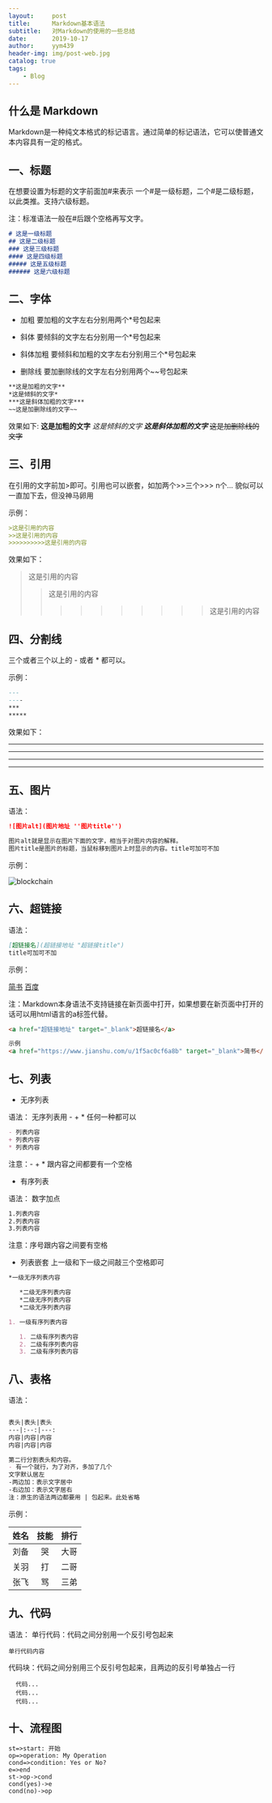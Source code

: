 ```yaml
---
layout:     post
title:      Markdown基本语法
subtitle:   对Markdown的使用的一些总结
date:       2019-10-17
author:     yym439
header-img: img/post-web.jpg
catalog: true
tags:
    - Blog
---
```


## 什么是 Markdown 

Markdown是一种纯文本格式的标记语言。通过简单的标记语法，它可以使普通文本内容具有一定的格式。


## 一、标题

在想要设置为标题的文字前面加#来表示
一个#是一级标题，二个#是二级标题，以此类推。支持六级标题。

注：标准语法一般在#后跟个空格再写文字。

``` markdown
# 这是一级标题
## 这是二级标题
### 这是三级标题
#### 这是四级标题
##### 这是五级标题
###### 这是六级标题
```

## 二、字体

* 加粗 
要加粗的文字左右分别用两个*号包起来

* 斜体
要倾斜的文字左右分别用一个*号包起来

* 斜体加粗
要倾斜和加粗的文字左右分别用三个*号包起来

* 删除线
要加删除线的文字左右分别用两个~~号包起来 

``` markdown
**这是加粗的文字**
*这是倾斜的文字*
***这是斜体加粗的文字***
~~这是加删除线的文字~~
```

效果如下:
**这是加粗的文字**
*这是倾斜的文字*
***这是斜体加粗的文字***
~~这是加删除线的文字~~

## 三、引用
在引用的文字前加>即可。引用也可以嵌套，如加两个>>三个>>>
n个...
貌似可以一直加下去，但没神马卵用

示例：

``` markdown
>这是引用的内容
>>这是引用的内容
>>>>>>>>>>这是引用的内容
```

效果如下：
>这是引用的内容
>>这是引用的内容
>>>>>>>>>>这是引用的内容

## 四、分割线
三个或者三个以上的 - 或者 * 都可以。

示例：

``` markdown
---
----
***
*****
```

效果如下：

---
----
***
*****

## 五、图片
语法：

``` markdown
![图片alt](图片地址 ''图片title'')

图片alt就是显示在图片下面的文字，相当于对图片内容的解释。
图片title是图片的标题，当鼠标移到图片上时显示的内容。title可加可不加
```

示例：

![blockchain](https://ss0.bdstatic.com/70cFvHSh_Q1YnxGkpoWK1HF6hhy/it/u=702257389,1274025419&fm=27&gp=0.jpg "区块链")


## 六、超链接

语法：

``` markdown
[超链接名](超链接地址 "超链接title")
title可加可不加
```

示例：

[简书](http://jianshu.com)
[百度](http://baidu.com)

注：Markdown本身语法不支持链接在新页面中打开，如果想要在新页面中打开的话可以用html语言的a标签代替。

``` html
<a href="超链接地址" target="_blank">超链接名</a>

示例
<a href="https://www.jianshu.com/u/1f5ac0cf6a8b" target="_blank">简书</a>
```

## 七、列表
 
* 无序列表

语法：
无序列表用 - + * 任何一种都可以

``` markdown
- 列表内容
+ 列表内容
* 列表内容
```

注意：- + * 跟内容之间都要有一个空格



* 有序列表

语法：
数字加点

``` markdown
1.列表内容
2.列表内容
3.列表内容
```
注意：序号跟内容之间要有空格

* 列表嵌套
上一级和下一级之间敲三个空格即可

``` markdown
*一级无序列表内容

   *二级无序列表内容
   *二级无序列表内容
   *二级无序列表内容

1. 一级有序列表内容

   1. 二级有序列表内容
   2. 二级有序列表内容
   3. 二级有序列表内容
```
## 八、表格

语法：

``` markdown

表头|表头|表头
---|:--:|---:
内容|内容|内容
内容|内容|内容

第二行分割表头和内容。
- 有一个就行，为了对齐，多加了几个
文字默认居左
-两边加：表示文字居中
-右边加：表示文字居右
注：原生的语法两边都要用 | 包起来。此处省略

```

示例：

姓名|技能|排行
--|:--:|--:
刘备|哭|大哥
关羽|打|二哥
张飞|骂|三弟

## 九、代码

语法：
单行代码：代码之间分别用一个反引号包起来

`单行代码内容`

代码块：代码之间分别用三个反引号包起来，且两边的反引号单独占一行

``` 
  代码...
  代码...
  代码...
```

## 十、流程图

```
st=>start: 开始
op=>operation: My Operation
cond=>condition: Yes or No?
e=>end
st->op->cond
cond(yes)->e
cond(no)->op
```